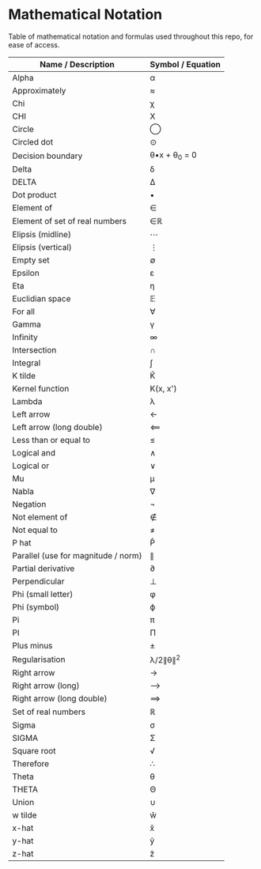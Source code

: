 # Mathematical Notation

Table of mathematical notation and formulas used throughout this repo, for ease of access.

| Name / Description                  | Symbol / Equation       |
| ----------------------------------- | ----------------------- |
| Alpha                               | α                       |
| Approximately                       | ≈                       |
| Chi                                 | χ                       |
| CHI                                 | Χ                       |
| Circle                              | ◯                       |
| Circled dot                         | ⊙                       |
| Decision boundary                   | θ•x + θ<sub>0</sub> = 0 |
| Delta                               | δ                       |
| DELTA                               | Δ                       |
| Dot product                         | •                       |
| Element of                          | ∈                       |
| Element of set of real numbers      | ∈ℝ                      |
| Elipsis (midline)                   | ⋯                       |
| Elipsis (vertical)                  | ⋮                       |
| Empty set                           | ∅                       |
| Epsilon                             | ε                       |
| Eta                                 | η                       |
| Euclidian space                     | 𝔼                       |
| For all                             | ∀                       |
| Gamma                               | γ                       |
| Infinity                            | ∞                       |
| Intersection                        | ∩                       |
| Integral                            | ∫                       |
| K tilde                             | K̃                       |
| Kernel function                     | K(x, x')                |
| Lambda                              | λ                       |
| Left arrow                          | ←                       |
| Left arrow (long double)            | ⟸                       |
| Less than or equal to               | ≤                       |
| Logical and                         | ∧                       |
| Logical or                          | ∨                       |
| Mu                                  | μ                       |
| Nabla                               | ∇                       |
| Negation                            | ¬                       |
| Not element of                      | ∉                       |
| Not equal to                        | ≠                       |
| P hat                               | P̂                       |
| Parallel (use for magnitude / norm) | ∥                       |
| Partial derivative                  | ∂                       |
| Perpendicular                       | ⊥                       |
| Phi (small letter)                  | φ                       |
| Phi (symbol)                        | ϕ                       |
| Pi                                  | π                       |
| PI                                  | Π                       |
| Plus minus                          | ±                       |
| Regularisation                      | λ/2∥θ∥<sup>2</sup>      |
| Right arrow                         | →                       |
| Right arrow (long)                  | ⟶                       |
| Right arrow (long double)           | ⟹                       |
| Set of real numbers                 | ℝ                       |
| Sigma                               | σ                       |
| SIGMA                               | Σ                       |
| Square root                         | √                       |
| Therefore                           | ∴                       |
| Theta                               | θ                       |
| THETA                               | Θ                       |
| Union                               | ∪                       |
| w tilde                             | w̃                       |
| x-hat                               | x̂                       |
| y-hat                               | ŷ                       |
| z-hat                               | ẑ                       |
